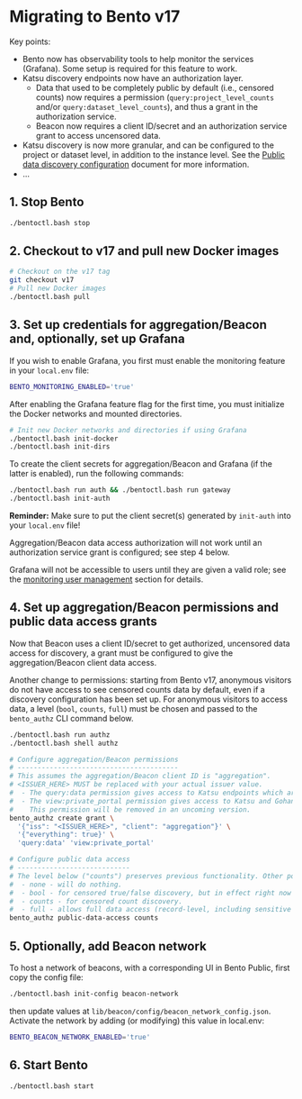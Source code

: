 # Migrating to Bento v17

Key points:

- Bento now has observability tools to help monitor the services (Grafana). Some setup is required for this feature to
  work.
- Katsu discovery endpoints now have an authorization layer.
  - Data that used to be completely public by default (i.e.,
    censored counts) now requires a permission (`query:project_level_counts` and/or `query:dataset_level_counts`), and
    thus a grant in the authorization service.
  - Beacon now requires a client ID/secret and an authorization service grant to access uncensored data.
- Katsu discovery is now more granular, and can be configured to the project or dataset level, in addition to the
  instance level. See the [Public data discovery configuration](../public_discovery.md) document for more information.
- ...

## 1. Stop Bento

```bash
./bentoctl.bash stop
```

## 2. Checkout to v17 and pull new Docker images

```bash
# Checkout on the v17 tag
git checkout v17
# Pull new Docker images
./bentoctl.bash pull
```

## 3. Set up credentials for aggregation/Beacon and, optionally, set up Grafana

If you wish to enable Grafana, you first must enable the monitoring feature in your `local.env` file:

```bash
BENTO_MONITORING_ENABLED='true'
```

After enabling the Grafana feature flag for the first time,
you must initialize the Docker networks and mounted directories.

```bash
# Init new Docker networks and directories if using Grafana
./bentoctl.bash init-docker
./bentoctl.bash init-dirs
```

To create the client secrets for aggregation/Beacon and Grafana (if the latter is enabled), run the following commands:

```bash
./bentoctl.bash run auth && ./bentoctl.bash run gateway
./bentoctl.bash init-auth
```

**Reminder:** Make sure to put the client secret(s) generated by `init-auth` into your `local.env` file!

Aggregation/Beacon data access authorization will not work until an authorization service grant is configured;
see step 4 below.

Grafana will not be accessible to users until they are given a valid role;
see the [monitoring user management](../monitoring.md#user-management) section for details.

## 4. Set up aggregation/Beacon permissions and public data access grants

Now that Beacon uses a client ID/secret to get authorized, uncensored data access for discovery, a grant must be
configured to give the aggregation/Beacon client data access.

Another change to permissions: starting from Bento v17, anonymous visitors do not have access to see censored counts
data by default, even if a discovery configuration has been set up. For anonymous visitors to access data, a level
(`bool`, `counts`, `full`) must be chosen and passed to the `bento_authz` CLI command below.

```bash
./bentoctl.bash run authz
./bentoctl.bash shell authz

# Configure aggregation/Beacon permissions
# ----------------------------------------
# This assumes the aggregation/Beacon client ID is "aggregation".
# <ISSUER_HERE> MUST be replaced with your actual issuer value.
#  - The query:data permission gives access to Katsu endpoints which are properly authz-enabled.
#  - The view:private_portal permission gives access to Katsu and Gohan endpoints where the proxy still manages access.
#    This permission will be removed in an uncoming version.
bento_authz create grant \
  '{"iss": "<ISSUER_HERE>", "client": "aggregation"}' \
  '{"everything": true}' \
  'query:data' 'view:private_portal'

# Configure public data access
# ----------------------------
# The level below ("counts") preserves previous functionality. Other possible options are:
#  - none - will do nothing.
#  - bool - for censored true/false discovery, but in effect right now forbids access.
#  - counts - for censored count discovery.
#  - full - allows full data access (record-level, including sensitive data such as IDs), uncensored counts, etc.
bento_authz public-data-access counts
```

## 5. Optionally, add Beacon network

To host a network of beacons, with a corresponding UI in Bento Public, first copy the config file:

```bash
./bentoctl.bash init-config beacon-network
```

then update values at `lib/beacon/config/beacon_network_config.json`. Activate the network by adding (or modifying) this value in local.env:

```bash
BENTO_BEACON_NETWORK_ENABLED='true'
```

## 6. Start Bento

```bash
./bentoctl.bash start
```
